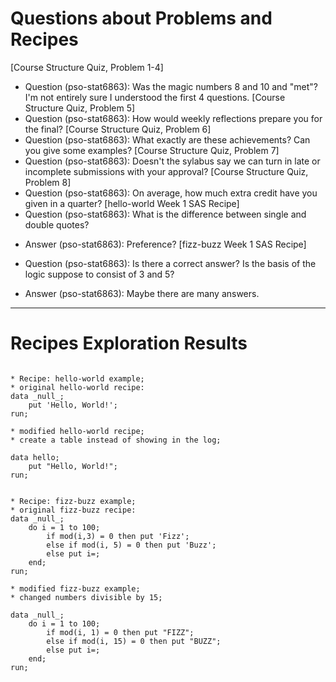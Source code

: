 
# Questions about Problems and Recipes

[Course Structure Quiz, Problem 1-4]
* Question (pso-stat6863): Was the magic numbers 8 and 10 and "met"? I'm not entirely sure I understood the first 4 questions.
[Course Structure Quiz, Problem 5]
* Question (pso-stat6863): How would weekly reflections prepare you for the final?
[Course Structure Quiz, Problem 6]
* Question (pso-stat6863): What exactly are these achievements? Can you give some examples?
[Course Structure Quiz, Problem 7]
* Question (pso-stat6863): Doesn't the sylabus say we can turn in late or incomplete submissions with your approval?
[Course Structure Quiz, Problem 8]
* Question (pso-stat6863): On average, how much extra credit have you given in a quarter?
[hello-world Week 1 SAS Recipe]
* Question (pso-stat6863): What is the difference between single and double quotes?
- Answer (pso-stat6863): Preference?
[fizz-buzz Week 1 SAS Recipe]
* Question (pso-stat6863): Is there a correct answer? Is the basis of the logic suppose to consist of 3 and 5?
- Answer (pso-stat6863): Maybe there are many answers.



***



# Recipes Exploration Results


```

* Recipe: hello-world example;
* original hello-world recipe:
data _null_;
    put 'Hello, World!';
run;

* modified hello-world recipe;
* create a table instead of showing in the log;

data hello;
    put "Hello, World!";
run;


* Recipe: fizz-buzz example;
* original fizz-buzz recipe:
data _null_;
    do i = 1 to 100;
        if mod(i,3) = 0 then put 'Fizz';
        else if mod(i, 5) = 0 then put 'Buzz';
        else put i=;
    end;
run;

* modified fizz-buzz example;
* changed numbers divisible by 15;

data _null_;
    do i = 1 to 100;
        if mod(i, 1) = 0 then put "FIZZ";
        else if mod(i, 15) = 0 then put "BUZZ";
        else put i=;
    end;
run;


```
